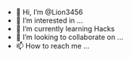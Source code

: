 - 👋 Hi, I’m @Lion3456
- 👀 I’m interested in ...
- 🌱 I’m currently learning Hacks
- 💞️ I’m looking to collaborate on ...
- 📫 How to reach me ...

<!---
Lion3456/Lion3456 is a ✨ special ✨ repository because its `README.md` (this file) appears on your GitHub profile.
You can click the Preview link to take a look at your changes.
--->
